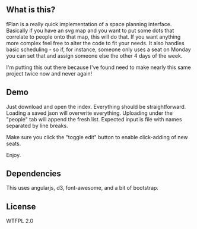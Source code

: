 ## What is this?
fPlan is a really quick implementation of a space planning interface. Basically if you have an svg map and you want to put some dots that correlate to people onto that map, this will do that. If you want anything more complex feel free to alter the code to fit your needs. It also handles basic scheduling - so if, for instance, someone only uses a seat on Monday you can set that and assign someone else the other 4 days of the week.

I'm putting this out there because I've found need to make nearly this same project twice now and never again!

## Demo
Just download and open the index.
Everything should be straightforward.
Loading a saved json will overwrite everything. Uploading under the "people" tab will append the fresh list. Expected input is file with names separated by line breaks.

Make sure you click the "toggle edit" button to enable click-adding of new seats.

Enjoy.
## Dependencies
This uses angularjs, d3, font-awesome, and a bit of bootstrap.
## License
WTFPL 2.0
